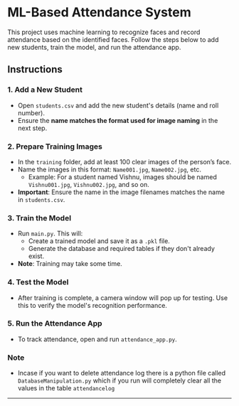 # ML-Based Attendance System

This project uses machine learning to recognize faces and record attendance based on the identified faces. Follow the steps below to add new students, train the model, and run the attendance app.

## Instructions

### 1. Add a New Student
- Open `students.csv` and add the new student's details (name and roll number).
- Ensure the **name matches the format used for image naming** in the next step.

### 2. Prepare Training Images
- In the `training` folder, add at least 100 clear images of the person’s face.
- Name the images in this format: `Name001.jpg`, `Name002.jpg`, etc.
  - Example: For a student named Vishnu, images should be named `Vishnu001.jpg`, `Vishnu002.jpg`, and so on.
- **Important**: Ensure the name in the image filenames matches the name in `students.csv`.

### 3. Train the Model
- Run `main.py`. This will:
  - Create a trained model and save it as a `.pkl` file.
  - Generate the database and required tables if they don't already exist.
- **Note**: Training may take some time.

### 4. Test the Model
- After training is complete, a camera window will pop up for testing. Use this to verify the model's recognition performance.

### 5. Run the Attendance App
- To track attendance, open and run `attendance_app.py`. 

### Note
- Incase if you want to delete attendance log there is a python file called `DatabaseManipulation.py` which if you run will completely clear all the values in the table `attendancelog`

---

